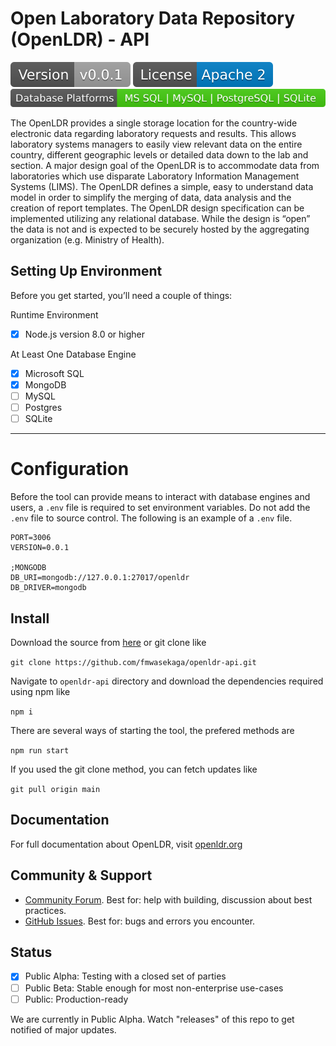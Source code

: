 Open Laboratory Data Repository (OpenLDR) - API
======

![](/public/img/version.svg) ![](/public/img/license.svg) ![](/public/img/database_platforms.svg)

The OpenLDR provides a single storage location for the country-wide electronic data regarding laboratory 
requests and results. This allows laboratory systems managers to easily view relevant data on the entire 
country, different geographic levels or detailed data down to the lab and section. A major design goal of 
the OpenLDR is to accommodate data from laboratories which use disparate Laboratory Information Management 
Systems (LIMS). The OpenLDR defines a simple, easy to understand data model in order to simplify the 
merging of data, data analysis and the creation of report templates. The OpenLDR design specification can 
be implemented utilizing any relational database. While the design is “open” the data is not and is 
expected to be securely hosted by the aggregating organization (e.g. Ministry of Health).

Setting Up Environment
-----
Before you get started, you’ll need a couple of things:

Runtime Environment
- [x]  Node.js version 8.0 or higher

At Least One Database Engine
- [x]  Microsoft SQL
- [x]  MongoDB
- [ ]  MySQL
- [ ]  Postgres
- [ ]  SQLite

-----

Configuration
==============
Before the tool can provide means to interact with database engines and users, a `.env` file is required to set environment variables. Do not add the `.env` file to source control. The following is an example of a `.env` file.

```
PORT=3006
VERSION=0.0.1

;MONGODB
DB_URI=mongodb://127.0.0.1:27017/openldr
DB_DRIVER=mongodb
```

## Install

Download the source from [here](https://github.com/fmwasekaga/openldr-api) or git clone like

`git clone https://github.com/fmwasekaga/openldr-api.git`

Navigate to `openldr-api` directory and download the dependencies required using npm like

`npm i`

There are several ways of starting the tool, the prefered methods are

`npm run start`

If you used the git clone method, you can fetch updates like

`git pull origin main`

## Documentation

For full documentation about OpenLDR, visit [openldr.org](http://openldr.org/)

## Community & Support

- [Community Forum](https://github.com/fmwasekaga/openldr-api/discussions). Best for: help with building, discussion about best practices.
- [GitHub Issues](https://github.com/fmwasekaga/openldr-api/issues). Best for: bugs and errors you encounter.

## Status

- [x] Public Alpha: Testing with a closed set of parties
- [ ] Public Beta: Stable enough for most non-enterprise use-cases
- [ ] Public: Production-ready

We are currently in Public Alpha. Watch "releases" of this repo to get notified of major updates.

